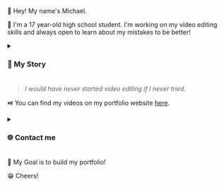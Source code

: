 👋 Hey! My name's Michael.

👦 I'm a 17 year-old high school student. I'm working on my video editing skills and always open to learn about my mistakes to be better!
<details>

<summary><h3>📎 My Story<h3></summary>
📸 I started video editing when I was 14 years-old in middle school (during covid). My first software was [Kdenlive](https://kdenlive.org) and I used it to build my old Minecraft Youtube channel which you can find [here](https://www.youtube.com/@imqrtin1).

🎬 I now use **Adobe Premiere Pro** which has been great and much more simpler. Most of my previous works have been deleted since I was young not knowing what a portfolio was. However...

</details>

> _I would have never started video editing if I never tried_.


⏯️ You can find my videos on my portfolio website [here](https://mxhal.github.io).

<details>

<summary><h3>🌐 Contact me<h3></summary>
📫 Email: imqrtinvu@gmail.com
  
💬 Discord: mxhal (id: 290311032138891266)
</details>

🎯 My Goal is to build my portfolio!

😁 Cheers!
<!--
**mxhal/mxhal** is a ✨ _special_ ✨ repository because its `README.md` (this file) appears on your GitHub profile.

Here are some ideas to get you started:

- 🔭 I’m currently working on ...
- 🌱 I’m currently learning ...
- 👯 I’m looking to collaborate on ...
- 🤔 I’m looking for help with ...
- 💬 Ask me about ...
- 📫 How to reach me: ...
- 😄 Pronouns: ...
- ⚡ Fun fact: ...
--> 

